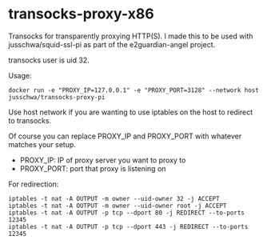 # transocks-proxy-x86
Transocks for transparently proxying HTTP(S).
I made this to be used with jusschwa/squid-ssl-pi as part of the e2guardian-angel project.

transocks user is uid 32.

Usage:
```
docker run -e "PROXY_IP=127.0.0.1" -e "PROXY_PORT=3128" --network host jusschwa/transocks-proxy-pi
```
Use host network if you are wanting to use iptables on the host to redirect to transocks.

Of course you can replace PROXY_IP and PROXY_PORT with whatever matches your setup.
* PROXY_IP: IP of proxy server you want to proxy to
* PROXY_PORT: port that proxy is listening on

For redirection:
```
iptables -t nat -A OUTPUT -m owner --uid-owner 32 -j ACCEPT
iptables -t nat -A OUTPUT -m owner --uid-owner root -j ACCEPT
iptables -t nat -A OUTPUT -p tcp --dport 80 -j REDIRECT --to-ports 12345
iptables -t nat -A OUTPUT -p tcp --dport 443 -j REDIRECT --to-ports 12345
```
